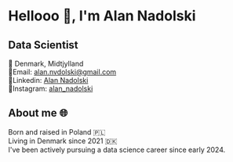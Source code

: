 # Hellooo 👋, I'm Alan Nadolski <br>

## Data Scientist <br>

📍 Denmark, Midtjylland <br>
📩Email: alan.nvdolski@gmail.com <br>
🏢Linkedin: [Alan Nadolski](https://www.linkedin.com/in/alan-nadolski-07a7a329a/) <br>
📱Instagram: [alan_nadolski](https://www.instagram.com/alan_nadolski/) <br>
## About me 🌐
Born and raised in Poland 🇵🇱 <br>
Living in Denmark since 2021 🇩🇰 <br>
I've been actively pursuing a data science career since early 2024. <br>







